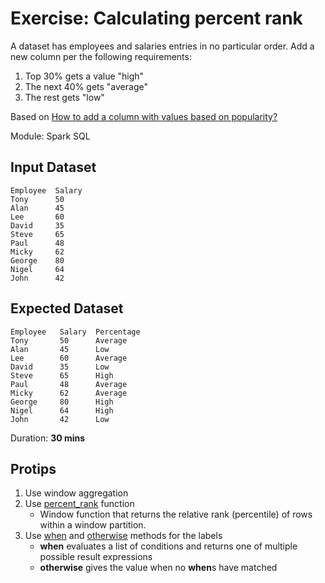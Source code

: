 # Exercise: Calculating percent rank

A dataset has employees and salaries entries in no particular order. Add a new column per the following requirements:

1. Top 30% gets a value "high"
2. The next 40% gets "average"
3. The rest gets "low"

Based on [How to add a column with values based on popularity?](https://stackoverflow.com/q/47195372/1305344)

Module: Spark SQL

## Input Dataset

```text
Employee  Salary
Tony      50
Alan      45
Lee       60
David     35
Steve     65
Paul      48
Micky     62
George    80
Nigel     64
John      42
```

## Expected Dataset

```text
Employee   Salary  Percentage
Tony       50      Average
Alan       45      Low
Lee        60      Average
David      35      Low
Steve      65      High
Paul       48      Average
Micky      62      Average
George     80      High
Nigel      64      High
John       42      Low
```

Duration: **30 mins**

## Protips

1. Use window aggregation
2. Use [percent_rank](http://spark.apache.org/docs/latest/api/scala/index.html#org.apache.spark.sql.functions$) function
    * Window function that returns the relative rank (percentile) of rows within a window partition.
3. Use [when](http://spark.apache.org/docs/latest/api/scala/index.html#org.apache.spark.sql.Column) and [otherwise](http://spark.apache.org/docs/latest/api/scala/index.html#org.apache.spark.sql.Column) methods for the labels
    * **when** evaluates a list of conditions and returns one of multiple possible result expressions
    * **otherwise** gives the value when no **when**s have matched

<!--
## Solution

val solution = ???
-->
